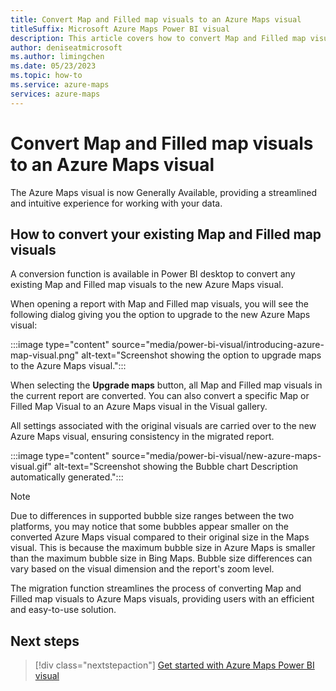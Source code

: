 ```yaml
---
title: Convert Map and Filled map visuals to an Azure Maps visual 
titleSuffix: Microsoft Azure Maps Power BI visual
description: This article covers how to convert Map and Filled map visuals to an Azure Maps visual.
author: deniseatmicrosoft
ms.author: limingchen 
ms.date: 05/23/2023
ms.topic: how-to
ms.service: azure-maps
services: azure-maps
---
```


# Convert Map and Filled map visuals to an Azure Maps visual

The Azure Maps visual is now Generally Available, providing a streamlined and intuitive experience for working with your data.

## How to convert your existing Map and Filled map visuals

A conversion function is available in Power BI desktop to convert any existing Map and Filled map visuals to the new Azure Maps visual.

When opening a report with Map and Filled map visuals, you will see the following dialog giving you the option to upgrade to the new Azure Maps visual:

:::image type="content" source="media/power-bi-visual/introducing-azure-map-visual.png" alt-text="Screenshot showing the option to upgrade maps to the Azure Maps visual.":::

When selecting the **Upgrade maps** button, all Map and Filled map visuals in the current report are converted. You can also convert a specific Map or Filled Map Visual to an Azure Maps visual in the Visual gallery.

All settings associated with the original visuals are carried over to the new Azure Maps visual, ensuring consistency in the migrated report.

:::image type="content" source="media/power-bi-visual/new-azure-maps-visual.gif" alt-text="Screenshot showing the Bubble chart Description automatically generated.":::

> [!NOTE]
> Due to differences in supported bubble size ranges between the two platforms, you may notice that some bubbles appear smaller on the converted Azure Maps visual compared to their original size in the Maps visual. This is because the maximum bubble size in Azure Maps is smaller than the maximum bubble size in Bing Maps. Bubble size differences can vary based on the visual dimension and the report's zoom level.

The migration function streamlines the process of converting Map and Filled map visuals to Azure Maps visuals, providing users with an efficient and easy-to-use solution.

## Next steps

> [!div class="nextstepaction"]
> [Get started with Azure Maps Power BI visual](power-bi-visual-get-started.md)
